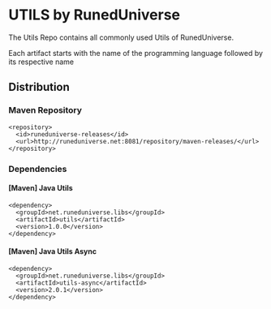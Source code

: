 # UTILS by RunedUniverse
The Utils Repo contains all commonly used Utils of RunedUniverse.

Each artifact starts with the name of the programming language followed by its respective name

## Distribution
### Maven Repository
```
<repository>
  <id>runeduniverse-releases</id>
  <url>http://runeduniverse.net:8081/repository/maven-releases/</url>
</repository>
```
### Dependencies
#### [Maven] Java Utils
```
<dependency>
  <groupId>net.runeduniverse.libs</groupId>
  <artifactId>utils</artifactId>
  <version>1.0.0</version>
</dependency>
```

#### [Maven] Java Utils Async
```
<dependency>
  <groupId>net.runeduniverse.libs</groupId>
  <artifactId>utils-async</artifactId>
  <version>2.0.1</version>
</dependency>
```
